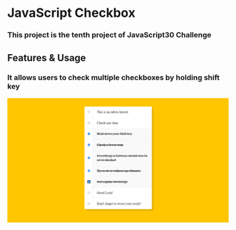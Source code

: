 # JavaScript Checkbox
### This project is the tenth project of JavaScript30 Challenge
## Features & Usage
### It allows users to check multiple checkboxes by holding shift key
![js-checkbox-img](readme.png)
